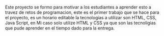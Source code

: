 Este proyecto se formo para motivar a los estudiantes a aprender esto a travez de retos de programacion,
este es el primer trabajo que se hace para el proyecto, es un horario editable la tecnologias a utilizar son HTML, CSS, Java Script,
en Mi caso solo utilize HTML y CSS ya que son las tecnoligias que pude aprender en el tiempo dado para la entrega.
